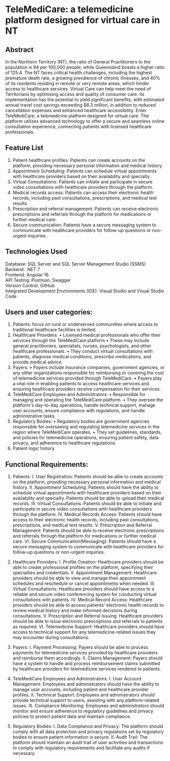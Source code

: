 # TeleMediCare: a telemedicine platform designed for virtual care in NT

## Abstract 
In the Northern Territory (NT), the ratio of General Practitioners to the population is 94 per 100,000 people, while Queensland boasts a higher ratio of 125.4. The NT faces critical health challenges, including the highest premature death rate, a growing prevalence of chronic illnesses, and 40% of its residents residing in remote or very remote areas, which hinder access to healthcare services. Virtual Care can help meet the need of Territorians by optimising access and quality of consumer care. Its implementation has the potential to yield significant benefits, with estimated annual travel cost savings exceeding $6.3 million, in addition to reduced cancellation expenses and enhanced healthcare accessibility. Enter TeleMediCare: a telemedicine platform designed for virtual care. The platform utilizes advanced technology to offer a secure and seamless online consultation experience, connecting patients with licensed healthcare professionals.

## Feature List 
1.	Patient healthcare profiles: Patients can create accounts on the platform, providing necessary personal information and medical history. 
2.	Appointment Scheduling: Patients can schedule virtual appointments with healthcare providers based on their availability and specialty.
3.	Virtual Consultations: Patients can initiate and participate in secure video consultations with healthcare providers through the platform. 
4.	Medical records access: Patients can access their electronic health records, including past consultations, prescriptions, and medical test results.
5.	Prescription and referral management: Patients can receive electronic prescriptions and referrals through the platform for medications or further medical care. 
6.	Secure communication: Patients have a secure messaging system to communicate with healthcare providers for follow-up questions or non-urgent inquiries.

## Technologies Used
 Database: SQL Server and SQL Server Management Studio (SSMS)\
 Backend: .NET 7\
 Frontend: Angular 16\
 API Testing: Postman, Swagger\
 Version Control: GitHub\
 Integrated Development Environments (IDE): Visual Studio and Visual Studio Code


## Users and user categories:

1. Patients: focus on rural or underserved communities where access to traditional healthcare facilities is limited.
2. Healthcare Providers:
   • Licensed medical professionals who offer their services through the TeleMediCare platform
   • These may include general practitioners, specialists, nurses, psychologists, and other healthcare professionals.
   • They conduct virtual consultations with patients, diagnose medical conditions, prescribe medications, and provide medical advice.
3. Payers:
   • Payers include insurance companies, government agencies, or any other organizations responsible for reimbursing or covering the cost of telemedicine services provided through TeleMediCare.
   • Payers play a vital role in enabling patients to access healthcare services and ensuring healthcare providers receive compensation for their services.
4. TeleMediCare Employees and Administrators:
   • Responsible for managing and operating the TeleMediCare platform.
   • They oversee the platform's day-to-day operations, handle technical support, manage user accounts, ensure compliance with regulations, and handle administrative tasks.
5. Regulatory Bodies:
   • Regulatory bodies are government agencies responsible for overseeing and regulating telemedicine services in the region where TeleMediCare operates.
   • They set guidelines, standards, and policies for telemedicine operations, ensuring patient safety, data privacy, and adherence to healthcare regulations.
6. Patient logs/ history

## Functional Requirements:

1. Patients:
   I. User Registration: Patients should be able to create accounts on the platform, providing necessary personal information and medical history.
   II. Appointment Scheduling: Patients should have the ability to schedule virtual appointments with healthcare providers based on their availability and specialty. Patients should be able to upload their medical records.
   III. Virtual Consultations: Patients should be able to initiate and participate in secure video consultations with healthcare providers through the platform.
   IV. Medical Records Access: Patients should have access to their electronic health records, including past consultations, prescriptions, and medical test results.
   V. Prescription and Referral Management: Patients should be able to receive electronic prescriptions and referrals through the platform for medications or further medical care.
   VI. Secure Communication(Messaging): Patients should have a secure messaging system to communicate with healthcare providers for follow-up questions or non-urgent inquiries.

2. Healthcare Providers:
   I. Profile Creation: Healthcare providers should be able to create professional profiles on the platform, specifying their specialties and credentials.
   II. Appointment Management: Healthcare providers should be able to view and manage their appointment schedules and reschedule or cancel appointments when needed.
   III. Virtual Consultations: Healthcare providers should have access to a reliable and secure video conferencing system for conducting virtual consultations with patients.
   IV. Medical Record Access: Healthcare providers should be able to access patients' electronic health records to review medical history and make informed decisions during consultations.
   V. Prescription and Referral Issuing: Healthcare providers should be able to issue electronic prescriptions and referrals to patients as required.
   VI. Telemedicine Support: Healthcare providers should have access to technical support for any telemedicine-related issues they may encounter during consultations.

3. Payers:
   I. Payment Processing: Payers should be able to process payments for telemedicine services provided by healthcare providers and reimburse them accordingly.
   II. Claims Management: Payers should have a system to handle and process reimbursement claims submitted by healthcare providers for telemedicine services rendered to patients.

4. TeleMediCare Employees and Administrators:
   I. User Account Management: Employees and administrators should have the ability to manage user accounts, including patient and healthcare provider profiles.
   II. Technical Support: Employees and administrators should provide technical support to users, assisting with any platform-related issues.
   III. Compliance Monitoring: Employees and administrators should monitor and ensure adherence to regulatory guidelines and privacy policies to protect patient data and maintain compliance.

5. Regulatory Bodies:
   I. Data Compliance and Privacy: The platform should comply with all data protection and privacy regulations set by regulatory bodies to ensure patient information is secure.
   II. Audit Trail: The platform should maintain an audit trail of user activities and transactions to comply with regulatory requirements and facilitate any audits if necessary.
